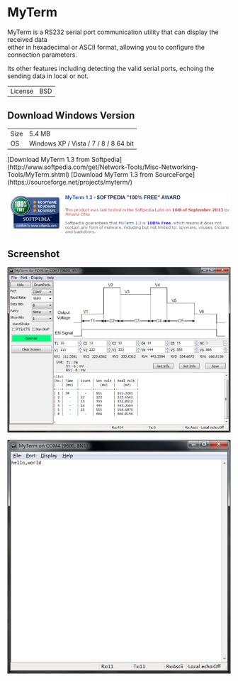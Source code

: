 MyTerm
======
MyTerm is a RS232 serial port communication utility that can display the received data  
either in hexadecimal or ASCII format, allowing you to configure the connection parameters.

Its other features including detecting the valid serial ports,
echoing the sending data in local or not.

<table>
   <tr>
      <td>License</td>
      <td>BSD</td>
   </tr>
</table>

Download Windows Version
------------------------
<table>
   <tr>
      <td>Size</td>
      <td>5.4 MB</td>
   </tr>
   <tr>
      <td>OS</td>
      <td>Windows XP / Vista / 7 / 8 / 8 64 bit</td>
   </tr>
</table>
[Download MyTerm 1.3 from Softpedia](http://www.softpedia.com/get/Network-Tools/Misc-Networking-Tools/MyTerm.shtml)  
[Download MyTerm 1.3 from SourceForge](https://sourceforge.net/projects/myterm/)

[![](doc/softpedia_free_award.bmp "")](http://www.softpedia.com/progClean/MyTerm-Clean-242031.html)

Screenshot
----------
![](doc/screenshot.jpg "screenshot")

![](doc/hidebar.jpg "the setting bar is hiding")
